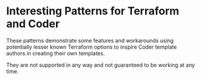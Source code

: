 # Interesting Patterns for Terraform and Coder

These patterns demonstrate some features and workarounds using potentially
lesser known Terraform options to inspire Coder template authors in creating
their own templates.

They are not supported in any way and not guaranteed to be working at any time.
